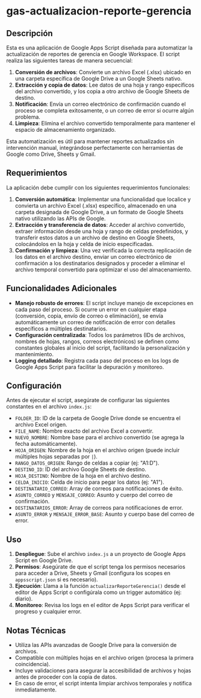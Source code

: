 # gas-actualizacion-reporte-gerencia

## Descripción

Esta es una aplicación de Google Apps Script diseñada para automatizar la actualización de reportes de gerencia en Google Workspace. El script realiza las siguientes tareas de manera secuencial:

1. **Conversión de archivos**: Convierte un archivo Excel (.xlsx) ubicado en una carpeta específica de Google Drive a un Google Sheets nativo.
2. **Extracción y copia de datos**: Lee datos de una hoja y rango específicos del archivo convertido, y los copia a otro archivo de Google Sheets de destino.
3. **Notificación**: Envía un correo electrónico de confirmación cuando el proceso se completa exitosamente, o un correo de error si ocurre algún problema.
4. **Limpieza**: Elimina el archivo convertido temporalmente para mantener el espacio de almacenamiento organizado.

Esta automatización es útil para mantener reportes actualizados sin intervención manual, integrándose perfectamente con herramientas de Google como Drive, Sheets y Gmail.

## Requerimientos

La aplicación debe cumplir con los siguientes requerimientos funcionales:

1. **Conversión automática**: Implementar una funcionalidad que localice y convierta un archivo Excel (.xlsx) específico, almacenado en una carpeta designada de Google Drive, a un formato de Google Sheets nativo utilizando las APIs de Google.
2. **Extracción y transferencia de datos**: Acceder al archivo convertido, extraer información desde una hoja y rango de celdas predefinidos, y transferir estos datos a un archivo de destino en Google Sheets, colocándolos en la hoja y celda de inicio especificadas.
3. **Confirmación y limpieza**: Una vez verificada la correcta replicación de los datos en el archivo destino, enviar un correo electrónico de confirmación a los destinatarios designados y proceder a eliminar el archivo temporal convertido para optimizar el uso del almacenamiento.

## Funcionalidades Adicionales

-   **Manejo robusto de errores**: El script incluye manejo de excepciones en cada paso del proceso. Si ocurre un error en cualquier etapa (conversión, copia, envío de correo o eliminación), se envía automáticamente un correo de notificación de error con detalles específicos a múltiples destinatarios.
-   **Configuración centralizada**: Todos los parámetros (IDs de archivos, nombres de hojas, rangos, correos electrónicos) se definen como constantes globales al inicio del script, facilitando la personalización y mantenimiento.
-   **Logging detallado**: Registra cada paso del proceso en los logs de Google Apps Script para facilitar la depuración y monitoreo.

## Configuración

Antes de ejecutar el script, asegúrate de configurar las siguientes constantes en el archivo `index.js`:

-   `FOLDER_ID`: ID de la carpeta de Google Drive donde se encuentra el archivo Excel origen.
-   `FILE_NAME`: Nombre exacto del archivo Excel a convertir.
-   `NUEVO_NOMBRE`: Nombre base para el archivo convertido (se agrega la fecha automáticamente).
-   `HOJA_ORIGEN`: Nombre de la hoja en el archivo origen (puede incluir múltiples hojas separadas por `|`).
-   `RANGO_DATOS_ORIGEN`: Rango de celdas a copiar (ej: "A1:D").
-   `DESTINO_ID`: ID del archivo Google Sheets de destino.
-   `HOJA_DESTINO`: Nombre de la hoja en el archivo destino.
-   `CELDA_INICIO`: Celda de inicio para pegar los datos (ej: "A1").
-   `DESTINATARIO_CORREO`: Array de correos para notificaciones de éxito.
-   `ASUNTO_CORREO` y `MENSAJE_CORREO`: Asunto y cuerpo del correo de confirmación.
-   `DESTINATARIOS_ERROR`: Array de correos para notificaciones de error.
-   `ASUNTO_ERROR` y `MENSAJE_ERROR_BASE`: Asunto y cuerpo base del correo de error.

## Uso

1. **Despliegue**: Sube el archivo `index.js` a un proyecto de Google Apps Script en Google Drive.
2. **Permisos**: Asegúrate de que el script tenga los permisos necesarios para acceder a Drive, Sheets y Gmail (configura los scopes en `appsscript.json` si es necesario).
3. **Ejecución**: Llama a la función `actualizarReporteGerencia()` desde el editor de Apps Script o configúrala como un trigger automático (ej: diario).
4. **Monitoreo**: Revisa los logs en el editor de Apps Script para verificar el progreso y cualquier error.

## Notas Técnicas

-   Utiliza las APIs avanzadas de Google Drive para la conversión de archivos.
-   Compatible con múltiples hojas en el archivo origen (procesa la primera coincidencia).
-   Incluye validaciones para asegurar la accesibilidad de archivos y hojas antes de proceder con la copia de datos.
-   En caso de error, el script intenta limpiar archivos temporales y notifica inmediatamente.
